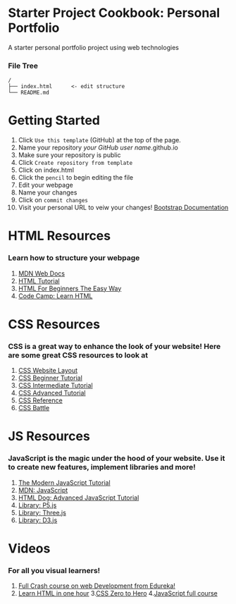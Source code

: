# Starter Project Cookbook: Personal Portfolio
A starter personal portfolio project using web technologies

### File Tree
```
/
├── index.html      <- edit structure
└── README.md
```

# Getting Started 

1. Click `Use this template` (GitHub) at the top of the page.
2. Name your repository *your GitHub user name*.github.io
3. Make sure your repository is public
4. Click `Create repository from template`
5. Click on index.html
6. Click the `pencil` to begin editing the file
7. Edit your webpage
8. Name your changes
9. Click on `commit changes`
10. Visit your personal URL to veiw your changes!
[Bootstrap Documentation](https://getbootstrap.com/docs/4.0/getting-started/introduction/)

# HTML Resources
### Learn how to structure your webpage
1. [MDN Web Docs](https://developer.mozilla.org/en-US/docs/Web/HTML)
2. [HTML Tutorial](https://www.tutorialspoint.com/html/index.htm)
3. [HTML For Beginners The Easy Way](https://html.com/)
4. [Code Camp: Learn HTML](https://www.codecademy.com/learn/learn-html)

# CSS Resources
### CSS is a great way to enhance the look of your website! Here are some great CSS resources to look at
1. [CSS Website Layout](https://www.w3schools.com/css/css_website_layout.asp)
2. [CSS Beginner Tutorial](https://www.htmldog.com/guides/css/beginner/)
3. [CSS Intermediate Tutorial](https://www.htmldog.com/guides/css/intermediate/)
4. [CSS Advanced Tutorial](https://www.htmldog.com/guides/css/advanced/)
5. [CSS Reference](https://www.w3schools.com/cssref/)
6. [CSS Battle](https://cssbattle.dev/)

# JS Resources
### JavaScript is the magic under the hood of your website. Use it to create new features, implement libraries and more!
1. [The Modern JavaScript Tutorial](https://javascript.info/)
2. [MDN: JavaScript](https://developer.mozilla.org/en-US/docs/Web/JavaScript)
4. [HTML Dog: Advanced JavaScript Tutorial](https://htmldog.com/guides/javascript/advanced/)
5. [Library: P5.js](https://p5js.org/)
6. [Library: Three.js](https://threejs.org/)
7. [Library: D3.js](https://d3js.org/)

# Videos
### For all you visual learners!
1. [Full Crash course on web Development from Edureka!](https://www.youtube.com/watch?v=Q33KBiDriJY)
2. [Learn HTML in one hour](https://www.youtube.com/watch?v=qz0aGYrrlhU)
3.[CSS Zero to Hero](https://www.youtube.com/watch?v=1Rs2ND1ryYc)
4.[JavaScript full course](https://www.youtube.com/watch?v=PkZNo7MFNFg)



